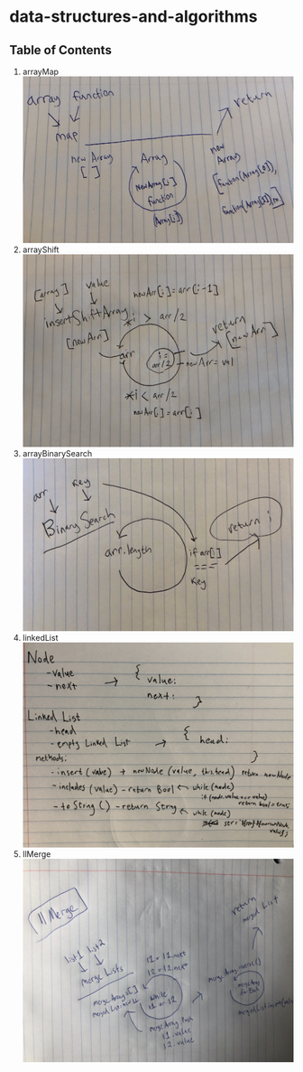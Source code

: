 # data-structures-and-algorithms
## Table of Contents
1) arrayMap ![arrayMap image](./challenges/arrayMap/array-map-whiteboard.JPG)
2) arrayShift ![arrayShift image](./challenges/arrayShift/array-shift-whiteboard.JPG)
3) arrayBinarySearch ![arrayBinarySearch image](./challenges/arrayBinarySearch/array-binary-search-whiteboard.JPG)
4) linkedList ![linkedList image](./Data-Structures/linkedList/linked-list-whiteboard.JPG)
5) llMerge ![llMerge image](./challenges/llMerge/ll-merge-whiteboard.JPG)